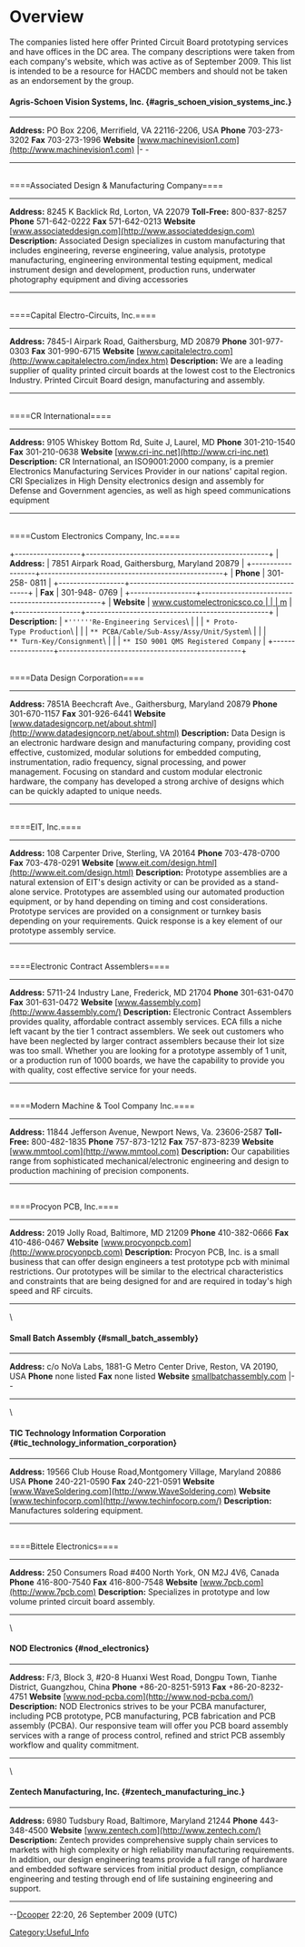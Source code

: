 # Overview

The companies listed here offer Printed Circuit Board prototyping
services and have offices in the DC area. The company descriptions were
taken from each company's website, which was active as of September
2009. This list is intended to be a resource for HACDC members and
should not be taken as an endorsement by the group.

#### Agris-Schoen Vision Systems, Inc. {#agris_schoen_vision_systems_inc.}

  -------------- ---------------------------------------------------------------
  **Address:**   PO Box 2206, Merrifield, VA 22116-2206, USA
  **Phone**      703-273-3202
  **Fax**        703-273-1996
  **Website**    [www.machinevision1.com](http://www.machinevision1.com) \|- -
  -------------- ---------------------------------------------------------------

\
====Associated Design & Manufacturing Company====

  ------------------ -----------------------------------------------------------------------------------------------------------------------------------------------------------------------------------------------------------------------------------------------------------------------------------------------------------------
  **Address:**       8245 K Backlick Rd, Lorton, VA 22079
  **Toll-Free:**     800-837-8257
  **Phone**          571-642-0222
  **Fax**            571-642-0213
  **Website**        [www.associateddesign.com](http://www.associateddesign.com)
  **Description:**   Associated Design specializes in custom manufacturing that includes engineering, reverse engineering, value analysis, prototype manufacturing, engineering environmental testing equipment, medical instrument design and development, production runs, underwater photography equipment and diving accessories
  ------------------ -----------------------------------------------------------------------------------------------------------------------------------------------------------------------------------------------------------------------------------------------------------------------------------------------------------------

\
====Capital Electro-Circuits, Inc.====

  ------------------ -----------------------------------------------------------------------------------------------------------------------------------------------------------------------
  **Address:**       7845-I Airpark Road, Gaithersburg, MD 20879
  **Phone**          301-977-0303
  **Fax**            301-990-6715
  **Website**        [www.capitalelectro.com](http://www.capitalelectro.com/index.htm)
  **Description:**   We are a leading supplier of quality printed circuit boards at the lowest cost to the Electronics Industry. Printed Circuit Board design, manufacturing and assembly.
  ------------------ -----------------------------------------------------------------------------------------------------------------------------------------------------------------------

\
====CR International====

  ------------------ -----------------------------------------------------------------------------------------------------------------------------------------------------------------------------------------------------------------------------------------------------------------------------------------
  **Address:**       9105 Whiskey Bottom Rd, Suite J, Laurel, MD
  **Phone**          301-210-1540
  **Fax**            301-210-0638
  **Website**        [www.cri-inc.net](http://www.cri-inc.net)
  **Description:**   CR International, an ISO9001:2000 company, is a premier Electronics Manufacturing Services Provider in our nations' capital region. CRI Specializes in High Density electronics design and assembly for Defense and Government agencies, as well as high speed communications equipment
  ------------------ -----------------------------------------------------------------------------------------------------------------------------------------------------------------------------------------------------------------------------------------------------------------------------------------

\
====Custom Electronics Company, Inc.====

+------------------+--------------------------------------------------+
| **Address:**     | 7851 Airpark Road, Gaithersburg, Maryland 20879  |
+------------------+--------------------------------------------------+
| **Phone**        | 301-258- 0811                                    |
+------------------+--------------------------------------------------+
| **Fax**          | 301-948- 0769                                    |
+------------------+--------------------------------------------------+
| **Website**      | [www.customelectronicsco.co                      |
|                  | m](http://www.customelectronicsco.com/index.htm) |
+------------------+--------------------------------------------------+
| **Description:** | `*''''''Re-Engineering Services`\                |
|                  | `* Proto-Type Production`\                       |
|                  | `** PCBA/Cable/Sub-Assy/Assy/Unit/System`\       |
|                  | `** Turn-Key/Consignment`\                       |
|                  | `** ISO 9001 QMS Registered Company`             |
+------------------+--------------------------------------------------+

\
====Data Design Corporation====

  ------------------ -----------------------------------------------------------------------------------------------------------------------------------------------------------------------------------------------------------------------------------------------------------------------------------------------------------------------------------------------------------------------------------------------------
  **Address:**       7851A Beechcraft Ave., Gaithersburg, Maryland 20879
  **Phone**          301-670-1157
  **Fax**            301-926-6441
  **Website**        [www.datadesigncorp.net/about.shtml](http://www.datadesigncorp.net/about.shtml)
  **Description:**   Data Design is an electronic hardware design and manufacturing company, providing cost effective, customized, modular solutions for embedded computing, instrumentation, radio frequency, signal processing, and power management. Focusing on standard and custom modular electronic hardware, the company has developed a strong archive of designs which can be quickly adapted to unique needs.
  ------------------ -----------------------------------------------------------------------------------------------------------------------------------------------------------------------------------------------------------------------------------------------------------------------------------------------------------------------------------------------------------------------------------------------------

\
====EIT, Inc.====

  ------------------ --------------------------------------------------------------------------------------------------------------------------------------------------------------------------------------------------------------------------------------------------------------------------------------------------------------------------------------------------------------------------------------------------------------------
  **Address:**       108 Carpenter Drive, Sterling, VA 20164
  **Phone**          703-478-0700
  **Fax**            703-478-0291
  **Website**        [www.eit.com/design.html](http://www.eit.com/design.html)
  **Description:**   Prototype assemblies are a natural extension of EIT's design activity or can be provided as a stand-alone service. Prototypes are assembled using our automated production equipment, or by hand depending on timing and cost considerations. Prototype services are provided on a consignment or turnkey basis depending on your requirements. Quick response is a key element of our prototype assembly service.
  ------------------ --------------------------------------------------------------------------------------------------------------------------------------------------------------------------------------------------------------------------------------------------------------------------------------------------------------------------------------------------------------------------------------------------------------------

\
====Electronic Contract Assemblers====

  ------------------ -----------------------------------------------------------------------------------------------------------------------------------------------------------------------------------------------------------------------------------------------------------------------------------------------------------------------------------------------------------------------------------------------------------------------------------------------------------------------
  **Address:**       5711-24 Industry Lane, Frederick, MD 21704
  **Phone**          301-631-0470
  **Fax**            301-631-0472
  **Website**        [www.4assembly.com](http://www.4assembly.com/)
  **Description:**   Electronic Contract Assemblers provides quality, affordable contract assembly services. ECA fills a niche left vacant by the tier 1 contract assemblers. We seek out customers who have been neglected by larger contract assemblers because their lot size was too small. Whether you are looking for a prototype assembly of 1 unit, or a production run of 1000 boards, we have the capability to provide you with quality, cost effective service for your needs.
  ------------------ -----------------------------------------------------------------------------------------------------------------------------------------------------------------------------------------------------------------------------------------------------------------------------------------------------------------------------------------------------------------------------------------------------------------------------------------------------------------------

\
====Modern Machine & Tool Company Inc.====

  ------------------ -----------------------------------------------------------------------------------------------------------------------------------------
  **Address:**       11844 Jefferson Avenue, Newport News, Va. 23606-2587
  **Toll-Free:**     800-482-1835
  **Phone**          757-873-1212
  **Fax**            757-873-8239
  **Website**        [www.mmtool.com](http://www.mmtool.com)
  **Description:**   Our capabilities range from sophisticated mechanical/electronic engineering and design to production machining of precision components.
  ------------------ -----------------------------------------------------------------------------------------------------------------------------------------

\
====Procyon PCB, Inc.====

  ------------------ --------------------------------------------------------------------------------------------------------------------------------------------------------------------------------------------------------------------------------------------------------------------------------------------
  **Address:**       2019 Jolly Road, Baltimore, MD 21209
  **Phone**          410-382-0666
  **Fax**            410-486-0467
  **Website**        [www.procyonpcb.com](http://www.procyonpcb.com)
  **Description:**   Procyon PCB, Inc. is a small business that can offer design engineers a test prototype pcb with minimal restrictions. Our prototypes will be similar to the electrical characteristics and constraints that are being designed for and are required in today's high speed and RF circuits.
  ------------------ --------------------------------------------------------------------------------------------------------------------------------------------------------------------------------------------------------------------------------------------------------------------------------------------

\

#### Small Batch Assembly {#small_batch_assembly}

  -------------- -----------------------------------------------------------------
  **Address:**   c/o NoVa Labs, 1881-G Metro Center Drive, Reston, VA 20190, USA
  **Phone**      none listed
  **Fax**        none listed
  **Website**    [smallbatchassembly.com](http://smallbatchassembly.com) \|- -
  -------------- -----------------------------------------------------------------

\

#### TIC Technology Information Corporation {#tic_technology_information_corporation}

  ------------------ --------------------------------------------------------------
  **Address:**       19566 Club House Road,Montgomery Village, Maryland 20886 USA
  **Phone**          240-221-0590
  **Fax**            240-221-0591
  **Website**        [www.WaveSoldering.com](http://www.WaveSoldering.com)
  **Website**        [www.techinfocorp.com](http://www.techinfocorp.com/)
  **Description:**   Manufactures soldering equipment.
  ------------------ --------------------------------------------------------------

\
====Bittele Electronics====

  ------------------ -------------------------------------------------------------------------
  **Address:**       250 Consumers Road #400 North York, ON M2J 4V6, Canada
  **Phone**          416-800-7540
  **Fax**            416-800-7548
  **Website**        [www.7pcb.com](http://www.7pcb.com)
  **Description:**   Specializes in prototype and low volume printed circuit board assembly.
  ------------------ -------------------------------------------------------------------------

\

#### NOD Electronics {#nod_electronics}

  ------------------ -------------------------------------------------------------------------------------------------------------------------------------------------------------------------------------------------------------------------------------------------------------------------------------------------------------
  **Address:**       F/3, Block 3, #20-8 Huanxi West Road, Dongpu Town, Tianhe District, Guangzhou, China
  **Phone**          +86-20-8251-5913
  **Fax**            +86-20-8232-4751
  **Website**        [www.nod-pcba.com](http://www.nod-pcba.com/)
  **Description:**   NOD Electronics strives to be your PCBA manufacturer, including PCB prototype, PCB manufacturing, PCB fabrication and PCB assembly (PCBA). Our responsive team will offer you PCB board assembly services with a range of process control, refined and strict PCB assembly workflow and quality commitment.
  ------------------ -------------------------------------------------------------------------------------------------------------------------------------------------------------------------------------------------------------------------------------------------------------------------------------------------------------

\

#### Zentech Manufacturing, Inc. {#zentech_manufacturing_inc.}

  ------------------ ------------------------------------------------------------------------------------------------------------------------------------------------------------------------------------------------------------------------------------------------------------------------------------------------------------------------------------------------------------------------
  **Address:**       6980 Tudsbury Road, Baltimore, Maryland 21244
  **Phone**          443-348-4500
  **Website**        [www.zentech.com](http://www.zentech.com/)
  **Description:**   Zentech provides comprehensive supply chain services to markets with high complexity or high reliability manufacturing requirements. In addition, our design engineering teams provide a full range of hardware and embedded software services from initial product design, compliance engineering and testing through end of life sustaining engineering and support.
  ------------------ ------------------------------------------------------------------------------------------------------------------------------------------------------------------------------------------------------------------------------------------------------------------------------------------------------------------------------------------------------------------------

--[Dcooper](User:Dcooper) 22:20, 26 September 2009 (UTC)

[Category:Useful_Info](Category:Useful_Info)
